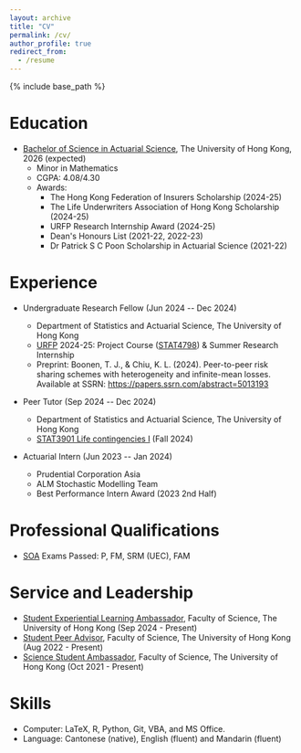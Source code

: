 ```yaml
---
layout: archive
title: "CV"
permalink: /cv/
author_profile: true
redirect_from:
  - /resume
---
```


{% include base_path %}

# Education
* [Bachelor of Science in Actuarial Science](https://saasweb.hku.hk/programme/as.php), The University of Hong Kong, 2026 (expected)
  * Minor in Mathematics
  * CGPA: 4.08/4.30
  * Awards:
    * The Hong Kong Federation of Insurers Scholarship (2024-25)
    * The Life Underwriters Association of Hong Kong Scholarship (2024-25)
    * URFP Research Internship Award (2024-25)
    * Dean's Honours List (2021-22, 2022-23)
    * Dr Patrick S C Poon Scholarship in Actuarial Science (2021-22)

# Experience
* Undergraduate Research Fellow (Jun 2024 -- Dec 2024)
  * Department of Statistics and Actuarial Science, The University of Hong Kong
  * [URFP](https://www.scifac.hku.hk/current/ug/el/research/undergraduate-research-fellowship-programme-urfp) 2024-25: Project Course ([STAT4798](https://saasweb.hku.hk/courses/as-project/)) & Summer Research Internship
  * Preprint: Boonen, T. J., & Chiu, K. L. (2024). Peer-to-peer risk sharing schemes with heterogeneity and infinite-mean losses. Available at SSRN: <https://papers.ssrn.com/abstract=5013193>

* Peer Tutor (Sep 2024 -- Dec 2024)
  * Department of Statistics and Actuarial Science, The University of Hong Kong
  * [STAT3901 Life contingencies I](https://webapp.science.hku.hk/sr4/servlet/enquiry?Type=Course&course_code=STAT3901) (Fall 2024)

* Actuarial Intern (Jun 2023 -- Jan 2024)
  * Prudential Corporation Asia
  * ALM Stochastic Modelling Team
  * Best Performance Intern Award (2023 2nd Half)

Professional Qualifications
=====
* [SOA](https://www.soa.org/) Exams Passed: P, FM, SRM (UEC), FAM

Service and Leadership
======
* [Student Experiential Learning Ambassador](https://www.scifac.hku.hk/current/ug/el/experiential-learning-ambassadors-student-sharing-list), Faculty of Science, The University of Hong Kong (Sep 2024 - Present)
* [Student Peer Advisor](https://www.scifac.hku.hk/current/ug/academic/aa), Faculty of Science, The University of Hong Kong (Aug 2022 - Present)
* [Science Student Ambassador](https://www.scifac.hku.hk/current/ug/el/others/ssas), Faculty of Science, The University of Hong Kong (Oct 2021 - Present)

Skills
======
* Computer: LaTeX, R, Python, Git, VBA, and MS Office.
* Language: Cantonese (native), English (fluent) and Mandarin (fluent)

